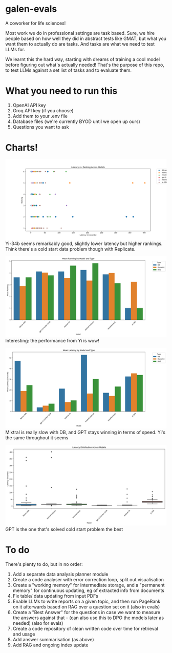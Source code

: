 # galen-evals
A coworker for life sciences!

Most work we do in professional settings are task based. Sure, we hire people based on how well they did in abstract tests like GMAT, but what you want them to actually do are tasks. And tasks are what we need to test LLMs for. 

We learnt this the hard way, starting with dreams of training a cool model before figuring out what's actually needed! That's the purpose of this repo, to test LLMs against a set list of tasks and to evaluate them.

# What you need to run this
1. OpenAI API key
2. Groq API key (if you choose)
3. Add them to your .env file
4. Database files (we're currently BYOD until we open up ours)
5. Questions you want to ask

# Charts!
![Latency vs Ranking across models](Galen-Evals/charts/galen_latency_vs_ranking_across_models.png)
Yi-34b seems remarkably good, slightly lower latency but higher rankings. Think there's a cold start data problem though with Replicate.

![Mean Rankings by Model](Galen-Evals/charts/galen_mean_ranking_by_model_and_type.png)
Interesting: the performance from Yi is wow!

![Mean latency by model and type](Galen-Evals/charts/galen_mean_latency_by_model_and_type.png)
Mixtral is really slow with DB, and GPT stays winning in terms of speed. Yi's the same throughout it seems

![Latency](Galen-Evals/charts/galen_latency_distribution_across_models.png)
GPT is the one that's solved cold start problem the best

# To do
There's plenty to do, but in no order:
1. Add a separate data analysis planner module
2. Create a code analyser with error correction loop, split out visualisation
3. Create a "working memory" for intermediate storage, and a "permanent memory" for continuous updating, eg of extracted info from documents
4. Fix table/ data updating from input PDFs
5. Enable LLMs to write reports on a given topic, and then run PageRank on it afterwards based on RAG over a question set on it (also in evals)
6. Create a "Best Answer" for the questions in case we want to measure the answers against that - (can also use this to DPO the models later as needed) (also for evals)
7. Create a code repository of clean written code over time for retrieval and usage
8. Add answer summarisation (as above)
9. Add RAG and ongoing index update
